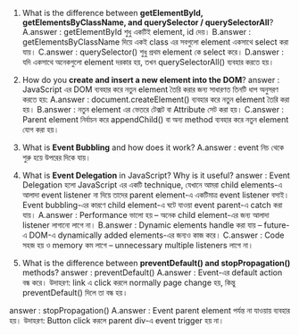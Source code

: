 1. What is the difference between **getElementById, getElementsByClassName, and querySelector / querySelectorAll**?
A.answer : getElementById শুধু একটিই element, id দেয়।
B.answer : getElementsByClassName দিয়ে একই class এর সবগুলো element একসাথে select করা যায়।
C.answer : querySelector() শুধু প্রথম element কে select করে।
D.answer : যদি একসাথে অনেকগুলো element দরকার হয়, তখন querySelectorAll() ব্যবহার করতে হয়।


2. How do you **create and insert a new element into the DOM**?
answer : JavaScript এর DOM ব্যবহার করে নতুন element তৈরি করার জন্য সাধারণত তিনটি ধাপ অনুসরণ করতে হয়:
A.answer : document.createElement() ব্যবহার করে নতুন element তৈরি করা হয়।
B.answer : নতুন element এর ভেতরে টেক্সট বা Attribute সেট করা হয়।
C.answer : Parent element নির্বাচন করে appendChild() বা অন্য method ব্যবহার করে নতুন element যোগ করা হয়।


3. What is **Event Bubbling** and how does it work?
A.answer : event নিচ থেকে শুরু হয়ে উপরের দিকে যায়।


4. What is **Event Delegation** in JavaScript? Why is it useful?
answer : Event Delegation হলো JavaScript এর একটি technique, যেখানে আমরা child elements-এ আলাদা event listener না দিয়ে তাদের parent element-এ একটিমাত্র event listener বসাই।
Event bubbling-এর কারণে child element-এ ঘটে যাওয়া event parent-এ catch করা যায়।
A.answer : Performance ভালো হয় – অনেক child element-এর জন্য আলাদা listener লাগানো লাগে না।
B.answer : Dynamic elements handle করা যায় – future-এ DOM-এ dynamically added elements-এর জন্যও কাজ করে।
C.answer : Code সহজ হয় ও memory কম লাগে – unnecessary multiple listeners লাগে না।



5. What is the difference between **preventDefault() and stopPropagation()** methods?
answer : preventDefault()
A.answer : Event-এর default action বন্ধ করে।
উদাহরণ: <a> link এ click করলে normally page change হয়, কিন্তু preventDefault() দিলে তা বন্ধ হয়।

answer : stopPropagation()
A.answer : Event parent element পর্যন্ত না যাওয়ায় ব্যবহার হয়।
উদাহরণ: Button click করলে parent div-এ event trigger হয় না।